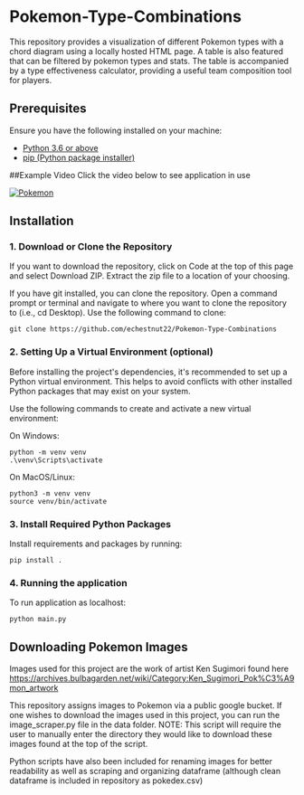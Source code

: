 # Pokemon-Type-Combinations

This repository provides a visualization of different Pokemon types with a chord diagram using a locally hosted HTML page. A table is also featured that can be filtered by pokemon types and stats. The table is accompanied by a type effectiveness calculator, providing a useful team composition tool for players.

## Prerequisites
Ensure you have the following installed on your machine:
- [Python 3.6 or above](https://www.python.org/downloads/)
- [pip (Python package installer)](https://pip.pypa.io/en/stable/installation/)

##Example Video 
Click the video below to see application in use

[![Pokemon](http://img.youtube.com/vi/FIli4OFn-OM/0.jpg)](http://www.youtube.com/watch?v=FIli4OFn-OM "Pokemon Type Combinations")




## Installation
### 1. Download or Clone the Repository

If you want to download the repository, click on Code at the top of this page and select Download ZIP. Extract the zip file to a location of your choosing.

If you have git installed, you can clone the repository. Open a command prompt or terminal and navigate to where you want to clone the repository to (i.e., cd Desktop). Use the following command to clone:
```
git clone https://github.com/echestnut22/Pokemon-Type-Combinations
```


### 2. Setting Up a Virtual Environment (optional)

Before installing the project's dependencies, it's recommended to set up a Python virtual environment. This helps to avoid conflicts with other       installed Python packages that may exist on your system.

Use the following commands to create and activate a new virtual environment:

On Windows:

```
python -m venv venv
.\venv\Scripts\activate
```
On MacOS/Linux:

```
python3 -m venv venv
source venv/bin/activate
```

### 3. Install Required Python Packages
Install requirements and packages by running:
```
pip install .
```

### 4. Running the application 
To run application as localhost:
```
python main.py
```


## Downloading Pokemon Images
Images used for this project are the work of artist Ken Sugimori found here https://archives.bulbagarden.net/wiki/Category:Ken_Sugimori_Pok%C3%A9mon_artwork

This repository assigns images to Pokemon via a public google bucket. If one wishes to download the images used in this project, you can run the image_scraper.py file in the data folder. NOTE: This script will require the user to manually enter the directory they would like to download these images found at the top of the script. 

Python scripts have also been included for renaming images for better readability as well as scraping and organizing dataframe (although clean dataframe is included in repository as pokedex.csv)
